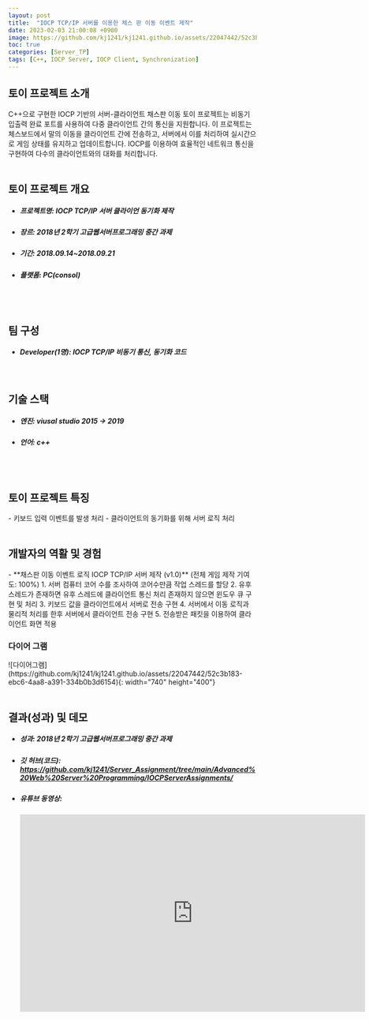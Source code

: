 ```yaml
---
layout: post
title:  "IOCP TCP/IP 서버를 이용한 체스 판 이동 이벤트 제작"
date: 2023-02-03 21:00:08 +0900
image: https://github.com/kj1241/kj1241.github.io/assets/22047442/52c3b183-ebc6-4aa8-a391-334b0b3d6154
toc: true
categories: [Server_TP]
tags: [C++, IOCP Server, IOCP Client, Synchronization]
---
```


<h2><green1_h2> 토이 프로젝트 소개 </green1_h2></h2>
C++으로 구현한 IOCP 기반의 서버-클라이언트 채스판 이동 토이 프로젝트는 비동기 입출력 완료 포트를 사용하여 다중 클라이언트 간의 통신을 지원합니다.  이 프로젝트는 체스보드에서 말의 이동을 클라이언트 간에 전송하고, 서버에서 이를 처리하여 실시간으로 게임 상태를 유지하고 업데이트합니다.  
IOCP를 이용하여 효율적인 네트워크 통신을 구현하여 다수의 클라이언트와의 대화를 처리합니다.  

<br>
<br>
<h2><green1_h2> 토이 프로젝트 개요 </green1_h2></h2><ul>
<li><h5><green1_h5>프로젝트명: </green1_h5><span> IOCP TCP/IP 서버 클라이언 동기화 제작</span></h5></li>
<li><h5><green1_h5>장르: </green1_h5><span> 2018년 2학기 고급웹서버프로그래밍 중간 과제</span></h5></li>
<li><h5><green1_h5>기간: </green1_h5><span> 2018.09.14~2018.09.21</span></h5></li>
<li><h5><green1_h5>플랫폼: </green1_h5><span> PC(consol) </span></h5></li></ul>

<br>
<br>
<h2><green1_h2> 팀 구성 </green1_h2></h2><ul> 
<li><h5><green1_h5>Developer(1명): </green1_h5><span> IOCP TCP/IP 비동기 통신, 동기화 코드  </span></h5></li>
</ul>

<br>
<h2><green1_h2> 기술 스택 </green1_h2></h2><ul>
<li><h5><green1_h5>엔진: </green1_h5><span> viusal studio 2015 → 2019 </span></h5></li>
<li><h5><green1_h5>언어: </green1_h5><span> c++  </span></h5></li>
</ul>

<br>
<br>
<h2 ><green1_h2> 토이 프로젝트 특징 </green1_h2></h2>
- 키보드 입력 이벤트를 발생 처리
- 클라이언트의 동기화를 위해 서버 로직 처리

<br>
<br>
<h2><green1_h2> 개발자의 역활 및 경험 </green1_h2></h2>
- **채스판 이동 이벤트 로직 IOCP TCP/IP 서버 제작 (v1.0)** <span><red1_error>(전체 게임 제작 기여도: 100%)</red1_error></span>
    1. 서버 컴퓨터 코어 수를 조사하여 코어수만큼 작업 스레드를 할당
    2. 유후 스레드가 존재하면 유후 스레드에 클라이언트 통신 처리 존재하지 않으면 윈도우 큐 구현 및 처리
    3. 키보드 값을 클라이언트에서 서버로 전송 구현
    4. 서버에서 이동 로직과 물리적 처리를 한후 서버에서 클라이언트 전송 구현
    5. 전송받은 패킷을 이용하여 클라이언트 화면 적용


<br>
<h3><green1_h3> 다이어 그램 </green1_h3></h3>
![다이어그램](https://github.com/kj1241/kj1241.github.io/assets/22047442/52c3b183-ebc6-4aa8-a391-334b0b3d6154){: width="740" height="400"}


<br>
<br>
<h2><green1_h2> 결과(성과) 및 데모 </green1_h2></h2>
<ul>
<li><h5><green1_h5>성과: </green1_h5><span> 2018년 2학기 고급웹서버프로그래밍 중간 과제 </span></h5></li>
<li><h5><green1_h5>깃 허브(코드): </green1_h5><span> 
<a href="https://github.com/kj1241/Server_Assignment/tree/main/Advanced%20Web%20Server%20Programming/IOCPServerAssignments/">https://github.com/kj1241/Server_Assignment/tree/main/Advanced%20Web%20Server%20Programming/IOCPServerAssignments/</a> </span></h5></li>
<li><h5><green1_h5>유튜브 동영상: </green1_h5></h5> 
<iframe width="700" height="400" src="https://www.youtube.com/embed/hA4AJzZA-Xk" title="IOCP 서버 제작 과제" frameborder="0" allow="accelerometer; autoplay; clipboard-write; encrypted-media; gyroscope; picture-in-picture; web-share" allowfullscreen></iframe>
</li>
</ul>

